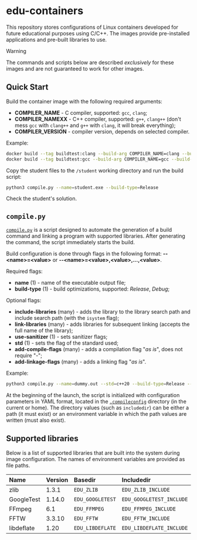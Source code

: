# edu-containers

This repository stores configurations of Linux containers developed for future educational purposes using C/C++. The images provide pre-installed applications and pre-built libraries to use.

> [!WARNING]
> The commands and scripts below are described *exclusively* for these images and are not guaranteed to work for other images.

## Quick Start

Build the container image with the following required arguments:

* **COMPILER_NAME** - C compiler, supported: `gcc`, `clang`;
* **COMPILER_NAMEXX** - C++ compiler, supported: `g++`, `clang++` (don't mess `gcc` with `clang++` and `g++` with `clang`, it will break everything);
* **COMPILER_VERSION** - compiler version, depends on selected compiler.

Example:

```bash
docker build --tag buildtest:clang --build-arg COMPILER_NAME=clang --build-arg COMPILER_NAMEXX=clang++ --build-arg COMPILER_VERSION=18 -f ubuntu/Dockerfile . # for Clang
docker build --tag buildtest:gcc --build-arg COMPILER_NAME=gcc --build-arg COMPILER_NAMEXX=g++ --build-arg COMPILER_VERSION=11 -f ubuntu/Dockerfile . # for GCC
```

Copy the student files to the `/student` working directory and run the build script:

```bash
python3 compile.py --name=student.exe --build-type=Release
```

Check the student's solution.

## `compile.py`

[`compile.py`](compile-app/compile.py) is a script designed to automate the generation of a build command and linking a program with supported libraries. After generating the command, the script immediately starts the build.

Build configuration is done through flags in the following format: **--\<name\>=\<value\>** or **--\<name\>=\<value\>,\<value\>,...,\<value\>**.

Required flags:

* **name** (1) - name of the executable output file;
* **build-type** (1) - build optimizations, supported: *Release*, *Debug*;

Optional flags:

* **include-libraries** (many) - adds the library to the library search path and include search path (with the `isystem` flag);
* **link-libraries** (many) - adds libraries for subsequent linking (accepts the full name of the library);
* **use-sanitizer** (1) - sets sanitizer flags;
* **std** (1) - sets the flag of the standard used;
* **add-compile-flags** (many) - adds a compilation flag "*as is*", does not require "-";
* **add-linkage-flags** (many) - adds a linking flag "*as is*".

Example:

```bash
python3 compile.py --name=dummy.out --std=c++20 --build-type=Release --include-libraries=GoogleTest --link-libraries=gtest
```

At the beginning of the launch, the script is initialized with configuration parameters in YAML format, located in the [`.compileconfig`](compile-app/.compileconfig) directory (in the current or home). The directory values (such as `includedir`) ​​can be either a path (it must exist) or an environment variable in which the path values ​​are written (must also exist).

## Supported libraries

Below is a list of supported libraries that are built into the system during image configuration. The names of environment variables are provided as file paths.

| **Name**   | **Version** | **Basedir**      | **Includedir**           | **Librarydir**           |
|:-----------|:------------|:-----------------|:-------------------------|:-------------------------|
| zlib       | 1.3.1       | `EDU_ZLIB`       | `EDU_ZLIB_INCLUDE`       | `EDU_ZLIB_LIBRARY`       |
| GoogleTest | 1.14.0      | `EDU_GOOGLETEST` | `EDU_GOOGLETEST_INCLUDE` | `EDU_GOOGLETEST_LIBRARY` |
| FFmpeg     | 6.1         | `EDU_FFMPEG`     | `EDU_FFMPEG_INCLUDE`     | `EDU_FFMPEG_LIBRARY`     |
| FFTW       | 3.3.10      | `EDU_FFTW`       | `EDU_FFTW_INCLUDE`       | `EDU_FFTW_LIBRARY`       |
| libdeflate | 1.20        | `EDU_LIBDEFLATE` | `EDU_LIBDEFLATE_INCLUDE` | `EDU_LIBDEFLATE_LIBRARY` |
